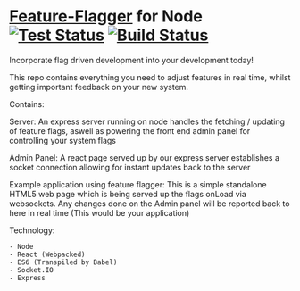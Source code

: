 # [Feature-Flagger](http://tomyeoman.com/flagger) for Node [![Test Status](https://coveralls.io/repos/github/TomYeoman/Feature-Flagger/badge.svg)](https://coveralls.io/github/TomYeoman/Feature-Flagger) [![Build Status](https://travis-ci.org/TomYeoman/Feature-Flagger.svg?branch=master)](https://travis-ci.org/TomYeoman/Feature-Flagger) 

Incorporate flag driven development into your development today!

This repo contains everything you need to adjust features in real time, whilst getting important feedback on your new system.

Contains:

  Server: An express server running on node handles the fetching / updating of feature flags, aswell as powering the front end admin panel for controlling your system flags
  
  Admin Panel: A react page served up by our express server establishes a socket connection allowing for instant updates back to the server
  
  Example application using feature flagger: This is a simple standalone HTML5 web page which is being served up the flags onLoad via websockets. Any changes done on the Admin panel will be reported back to here in real time (This would be your application)
  
  Technology:
  
    - Node
    - React (Webpacked)
    - ES6 (Transpiled by Babel)
    - Socket.IO
    - Express
